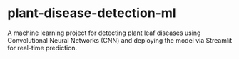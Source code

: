 # plant-disease-detection-ml
A machine learning project for detecting plant leaf diseases using Convolutional Neural Networks (CNN) and deploying the model via Streamlit for real-time prediction.
